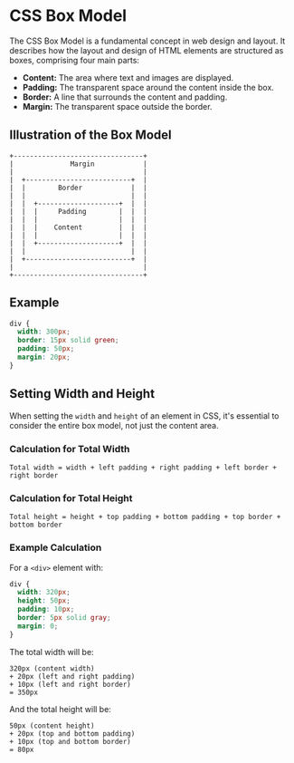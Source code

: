 # CSS Box Model
The CSS Box Model is a fundamental concept in web design and layout. It describes how the layout and design of HTML elements are structured as boxes, comprising four main parts:

- **Content:** The area where text and images are displayed.
- **Padding:** The transparent space around the content inside the box.
- **Border:** A line that surrounds the content and padding.
- **Margin:** The transparent space outside the border.

## Illustration of the Box Model

```
+--------------------------------+
|              Margin            |
|                                |
|  +--------------------------+  |
|  |        Border            |  |
|  |                          |  |
|  |  +--------------------+  |  |
|  |  |     Padding        |  |  |
|  |  |                    |  |  |
|  |  |    Content         |  |  |
|  |  |                    |  |  |
|  |  +--------------------+  |  |
|  |                          |  |
|  +--------------------------+  |
|                                |
+--------------------------------+
```

## Example

```css
div {
  width: 300px;
  border: 15px solid green;
  padding: 50px;
  margin: 20px;
}
```

## Setting Width and Height

When setting the `width` and `height` of an element in CSS, it's essential to consider the entire box model, not just the content area.

### Calculation for Total Width

```
Total width = width + left padding + right padding + left border + right border
```

### Calculation for Total Height

```
Total height = height + top padding + bottom padding + top border + bottom border
```

### Example Calculation

For a `<div>` element with:

```css
div {
  width: 320px;
  height: 50px;
  padding: 10px;
  border: 5px solid gray;
  margin: 0;
}
```

The total width will be:

```
320px (content width)
+ 20px (left and right padding)
+ 10px (left and right border)
= 350px
```

And the total height will be:

```
50px (content height)
+ 20px (top and bottom padding)
+ 10px (top and bottom border)
= 80px
```

